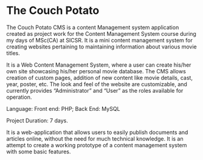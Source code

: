 The Couch Potato
================

The Couch Potato CMS is a content Management system application created as project work for the Content Management System course during my days of MSc(CA) at SICSR. It is a mini content management system for creating websites pertaining to maintaining information about various movie titles. 

It is a Web Content Management System, where a user can create his/her own site showcasing his/her personal movie database. The CMS allows creation of custom pages, addition of new content like movie details, cast, year, poster, etc. The look and feel of the website are customizable, and currently provides “Administrator” and “User” as the roles available for operation.

Language:  Front end: PHP; Back End: MySQL

Project Duration:  7 days. 

It is a web-application that allows users to easily publish documents and articles online, without the need for much technical knowledge. It is an attempt to create a working prototype of a content management system with some basic features.
